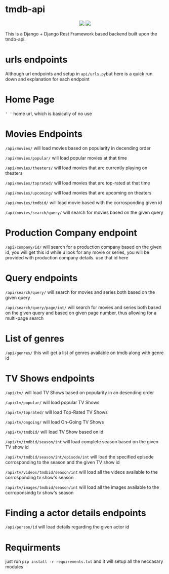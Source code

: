 # tmdb-api
<p align="center"><img src="https://img.shields.io/badge/django-%23092E20.svg?style=for-the-badge&logo=django&logoColor=white" />
<img src="https://img.shields.io/badge/version-1.0.0-blue" /></p>

<p>This is a Django + Django Rest Framework based backend built upon the tmdb-api.</p>

# urls endpoints
<p>Although url endpoints and setup in <code>api/urls.py</code>but here is a quick run down and explanation for each endpoint</p>

# Home Page
<p><code>' '</code> home url, which is basically of no use</p>

# Movies Endpoints 
<p><code>/api/movies/</code> will load movies based on popularity in decending order</p>
<p><code>/api/movies/popular/</code> will load popular movies at that time</p>
<p><code>/api/movies/theaters/</code> will load movies that are currently playing on theaters</p>
<p><code>/api/movies/toprated/</code> will load movies that are top-rated at that time</p>
<p><code>/api/movies/upcoming/</code> will load movies that are upcoming on theaters</p>
<p><code>/api/movies/tmdbid/</code> will load movie based with the corrosponding given id</p>
<p><code>/api/movies/search/query/</code> will search for movies based on the given query</p>

# Production Company endpoint
<p><code>/api/company/id/</code> will search for a production company based on the given id, you will get this id while u look for any movie or series, you will be provided with production company details. use that id here</p>

# Query endpoints
<p><code>/api/search/query/</code> will search for movies and series both based on the given query</p>
<p><code>/api/search/query/page/int/</code> will search for movies and series both based on the given query and based on given page number, thus allowing for a multi-page search</p>

# List of genres
<p><code>/api/genres/</code> this will get a list of genres available on tmdb along with genre id</p>

# TV Shows endpoints
<p><code>/api/tv/</code> will load TV Shows based on popularity in an desending order</p>
<p><code>/api/tv/popular/</code> will load popular TV Shows</p>
<p><code>/api/tv/toprated/</code> will load Top-Rated TV Shows</p>
<p><code>/api/tv/ongoing/</code> will load On-Going TV Shows</p>
<p><code>/api/tv/tmdbid/</code> will load TV Show based on id</p>
<p><code>/api/tv/tmdbid/season/int</code> will load complete season based on the given TV show id</p>
<p><code>/api/tv/tmdbid/season/int/episode/int</code> will load the specified episode corrosponding to the season and the given TV show id</p>
<p><code>/api/tv/videos/tmdbid/season/int</code> will load all the videos available to the corrosponding tv show's season</p>
<p><code>/api/tv/images/tmdbid/season/int</code> will load all the images available to the corroponsindg tv show's season</p>

# Finding a actor details endpoints
<p><code>/api/person/id</code> will load details regarding the given actor id</p>

# Requirments
<p>just run <code>pip install -r requirements.txt</code> and it will setup all the neccasary modules</p>